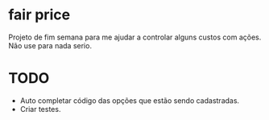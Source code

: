 # fair price
Projeto de fim semana para me ajudar a controlar alguns custos com ações. Não use para nada serio. 


# TODO
 - Auto completar código das opções que estão sendo cadastradas.
 - Criar testes.